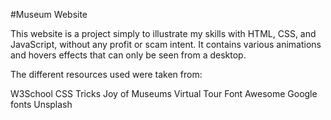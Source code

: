 #Museum Website

This website is a project simply to illustrate my skills with HTML, CSS, and JavaScript, without any profit or scam intent.
It contains various animations and hovers effects that can only be seen from a desktop.

The different resources used were taken from:

W3School
CSS Tricks
Joy of Museums Virtual Tour
Font Awesome
Google fonts
Unsplash
